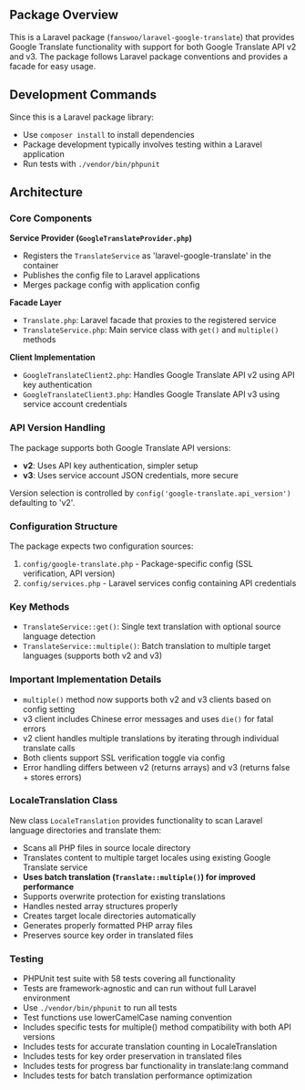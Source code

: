 ## Package Overview
This is a Laravel package (`fanswoo/laravel-google-translate`) that provides Google Translate functionality with support for both Google Translate API v2 and v3. The package follows Laravel package conventions and provides a facade for easy usage.

## Development Commands
Since this is a Laravel package library:
- Use `composer install` to install dependencies
- Package development typically involves testing within a Laravel application
- Run tests with `./vendor/bin/phpunit`

## Architecture

### Core Components

**Service Provider (`GoogleTranslateProvider.php`)**
- Registers the `TranslateService` as 'laravel-google-translate' in the container
- Publishes the config file to Laravel applications
- Merges package config with application config

**Facade Layer**
- `Translate.php`: Laravel facade that proxies to the registered service
- `TranslateService.php`: Main service class with `get()` and `multiple()` methods

**Client Implementation**
- `GoogleTranslateClient2.php`: Handles Google Translate API v2 using API key authentication
- `GoogleTranslateClient3.php`: Handles Google Translate API v3 using service account credentials

### API Version Handling

The package supports both Google Translate API versions:
- **v2**: Uses API key authentication, simpler setup
- **v3**: Uses service account JSON credentials, more secure

Version selection is controlled by `config('google-translate.api_version')` defaulting to 'v2'.

### Configuration Structure

The package expects two configuration sources:
1. `config/google-translate.php` - Package-specific config (SSL verification, API version)
2. `config/services.php` - Laravel services config containing API credentials

### Key Methods

- `TranslateService::get()`: Single text translation with optional source language detection
- `TranslateService::multiple()`: Batch translation to multiple target languages (supports both v2 and v3)

### Important Implementation Details

- `multiple()` method now supports both v2 and v3 clients based on config setting
- v3 client includes Chinese error messages and uses `die()` for fatal errors
- v2 client handles multiple translations by iterating through individual translate calls
- Both clients support SSL verification toggle via config
- Error handling differs between v2 (returns arrays) and v3 (returns false + stores errors)

### LocaleTranslation Class

New class `LocaleTranslation` provides functionality to scan Laravel language directories and translate them:
- Scans all PHP files in source locale directory
- Translates content to multiple target locales using existing Google Translate service
- **Uses batch translation (`Translate::multiple()`) for improved performance**
- Supports overwrite protection for existing translations
- Handles nested array structures properly
- Creates target locale directories automatically
- Generates properly formatted PHP array files
- Preserves source key order in translated files

### Testing

- PHPUnit test suite with 58 tests covering all functionality
- Tests are framework-agnostic and can run without full Laravel environment
- Use `./vendor/bin/phpunit` to run all tests
- Test functions use lowerCamelCase naming convention
- Includes specific tests for multiple() method compatibility with both API versions
- Includes tests for accurate translation counting in LocaleTranslation
- Includes tests for key order preservation in translated files
- Includes tests for progress bar functionality in translate:lang command
- Includes tests for batch translation performance optimization